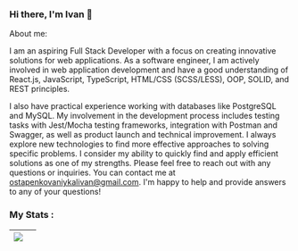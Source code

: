 ### Hi there, I'm Ivan 👋
About me:

I am an aspiring Full Stack Developer with a focus on creating innovative solutions for web applications. As a software engineer, I am actively involved in web application development and have a good understanding of React.js, JavaScript, TypeScript, HTML/CSS (SCSS/LESS), OOP, SOLID, and REST principles.

I also have practical experience working with databases like PostgreSQL and MySQL. My involvement in the development process includes testing tasks with Jest/Mocha testing frameworks, integration with Postman and Swagger, as well as product launch and technical improvement. I always explore new technologies to find more effective approaches to solving specific problems. I consider my ability to quickly find and apply efficient solutions as one of my strengths.
Please feel free to reach out with any questions or inquiries. 
You can contact me at ostapenkovaniykalivan@gmail.com. 
I'm happy to help and provide answers to any of your questions!

### My Stats :
|<img align="center" src="http://github-profile-summary-cards.vercel.app/api/cards/profile-details?username=VaniyOstapenko&theme=default"> ||
| ------------- | ------------- |
<!--
**VaniyOstapenko/VaniyOstapenko** is a ✨ _special_ ✨ repository because its `README.md` (this file) appears on your GitHub profile.

Here are some ideas to get you started:

- 🔭 I’m currently working on ...
- 🌱 I’m currently learning ...
- 👯 I’m looking to collaborate on ...
- 🤔 I’m looking for help with ...
- 💬 Ask me about ...
- 📫 How to reach me: ...
- 😄 Pronouns: ...
- ⚡ Fun fact: ...
-->

